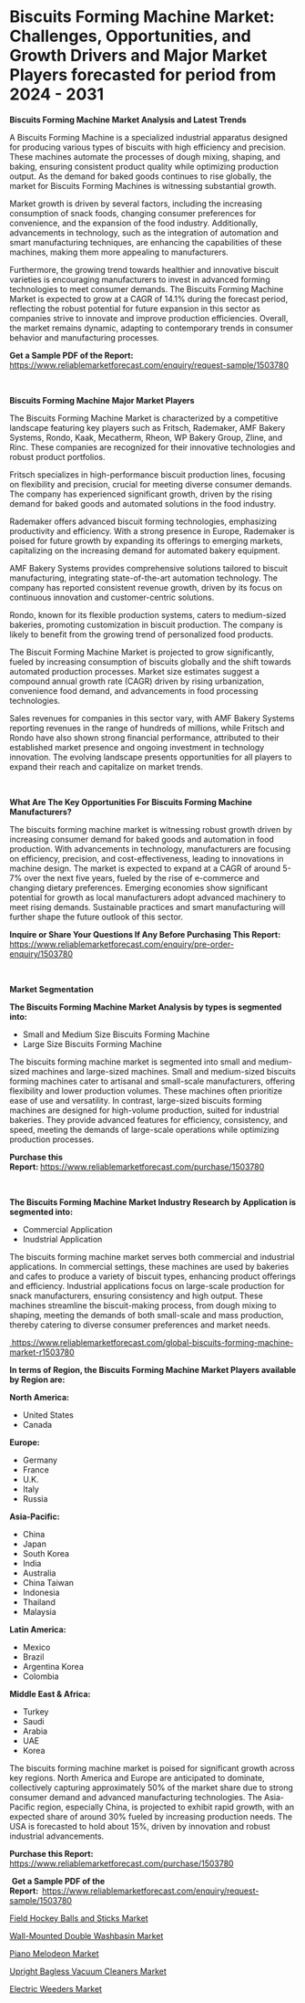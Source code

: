 <p><h1>Biscuits Forming Machine Market: Challenges, Opportunities, and Growth Drivers and Major Market Players forecasted for period from 2024 - 2031</h1></p><p><strong>Biscuits Forming Machine Market Analysis and Latest Trends</strong></p>
<p><p>A Biscuits Forming Machine is a specialized industrial apparatus designed for producing various types of biscuits with high efficiency and precision. These machines automate the processes of dough mixing, shaping, and baking, ensuring consistent product quality while optimizing production output. As the demand for baked goods continues to rise globally, the market for Biscuits Forming Machines is witnessing substantial growth.</p><p>Market growth is driven by several factors, including the increasing consumption of snack foods, changing consumer preferences for convenience, and the expansion of the food industry. Additionally, advancements in technology, such as the integration of automation and smart manufacturing techniques, are enhancing the capabilities of these machines, making them more appealing to manufacturers.</p><p>Furthermore, the growing trend towards healthier and innovative biscuit varieties is encouraging manufacturers to invest in advanced forming technologies to meet consumer demands. The Biscuits Forming Machine Market is expected to grow at a CAGR of 14.1% during the forecast period, reflecting the robust potential for future expansion in this sector as companies strive to innovate and improve production efficiencies. Overall, the market remains dynamic, adapting to contemporary trends in consumer behavior and manufacturing processes.</p></p>
<p><strong>Get a Sample PDF of the Report:&nbsp;</strong> <a href="https://www.reliablemarketforecast.com/enquiry/request-sample/1503780?utm_campaign=1178&utm_medium=2&utm_source=Github&utm_content=ia&utm_term=27092024&utm_id=biscuits-forming-machine">https://www.reliablemarketforecast.com/enquiry/request-sample/1503780</a></p>
<p>&nbsp;</p>
<p><strong>Biscuits Forming Machine Major Market Players</strong></p>
<p><p>The Biscuits Forming Machine Market is characterized by a competitive landscape featuring key players such as Fritsch, Rademaker, AMF Bakery Systems, Rondo, Kaak, Mecatherm, Rheon, WP Bakery Group, Zline, and Rinc. These companies are recognized for their innovative technologies and robust product portfolios.</p><p>Fritsch specializes in high-performance biscuit production lines, focusing on flexibility and precision, crucial for meeting diverse consumer demands. The company has experienced significant growth, driven by the rising demand for baked goods and automated solutions in the food industry. </p><p>Rademaker offers advanced biscuit forming technologies, emphasizing productivity and efficiency. With a strong presence in Europe, Rademaker is poised for future growth by expanding its offerings to emerging markets, capitalizing on the increasing demand for automated bakery equipment.</p><p>AMF Bakery Systems provides comprehensive solutions tailored to biscuit manufacturing, integrating state-of-the-art automation technology. The company has reported consistent revenue growth, driven by its focus on continuous innovation and customer-centric solutions.</p><p>Rondo, known for its flexible production systems, caters to medium-sized bakeries, promoting customization in biscuit production. The company is likely to benefit from the growing trend of personalized food products.</p><p>The Biscuit Forming Machine Market is projected to grow significantly, fueled by increasing consumption of biscuits globally and the shift towards automated production processes. Market size estimates suggest a compound annual growth rate (CAGR) driven by rising urbanization, convenience food demand, and advancements in food processing technologies.</p><p>Sales revenues for companies in this sector vary, with AMF Bakery Systems reporting revenues in the range of hundreds of millions, while Fritsch and Rondo have also shown strong financial performance, attributed to their established market presence and ongoing investment in technology innovation. The evolving landscape presents opportunities for all players to expand their reach and capitalize on market trends.</p></p>
<p>&nbsp;</p>
<p><strong>What Are The Key Opportunities For Biscuits Forming Machine Manufacturers?</strong></p>
<p><p>The biscuits forming machine market is witnessing robust growth driven by increasing consumer demand for baked goods and automation in food production. With advancements in technology, manufacturers are focusing on efficiency, precision, and cost-effectiveness, leading to innovations in machine design. The market is expected to expand at a CAGR of around 5-7% over the next five years, fueled by the rise of e-commerce and changing dietary preferences. Emerging economies show significant potential for growth as local manufacturers adopt advanced machinery to meet rising demands. Sustainable practices and smart manufacturing will further shape the future outlook of this sector.</p></p>
<p><strong>Inquire or Share Your Questions If Any Before Purchasing This Report:</strong> <a href="https://www.reliablemarketforecast.com/enquiry/pre-order-enquiry/1503780?utm_campaign=1178&utm_medium=2&utm_source=Github&utm_content=ia&utm_term=27092024&utm_id=biscuits-forming-machine">https://www.reliablemarketforecast.com/enquiry/pre-order-enquiry/1503780</a></p>
<p>&nbsp;</p>
<p><strong>Market Segmentation</strong></p>
<p><strong>The Biscuits Forming Machine Market Analysis by types is segmented into:</strong></p>
<p><ul><li>Small and Medium Size Biscuits Forming Machine</li><li>Large Size Biscuits Forming Machine</li></ul></p>
<p><p>The biscuits forming machine market is segmented into small and medium-sized machines and large-sized machines. Small and medium-sized biscuits forming machines cater to artisanal and small-scale manufacturers, offering flexibility and lower production volumes. These machines often prioritize ease of use and versatility. In contrast, large-sized biscuits forming machines are designed for high-volume production, suited for industrial bakeries. They provide advanced features for efficiency, consistency, and speed, meeting the demands of large-scale operations while optimizing production processes.</p></p>
<p><strong>Purchase this Report:&nbsp;</strong><a href="https://www.reliablemarketforecast.com/purchase/1503780?utm_campaign=1178&utm_medium=2&utm_source=Github&utm_content=ia&utm_term=27092024&utm_id=biscuits-forming-machine">https://www.reliablemarketforecast.com/purchase/1503780</a></p>
<p>&nbsp;</p>
<p><strong>The Biscuits Forming Machine Market Industry Research by Application is segmented into:</strong></p>
<p><ul><li>Commercial Application</li><li>Inudstrial Application</li></ul></p>
<p><p>The biscuits forming machine market serves both commercial and industrial applications. In commercial settings, these machines are used by bakeries and cafes to produce a variety of biscuit types, enhancing product offerings and efficiency. Industrial applications focus on large-scale production for snack manufacturers, ensuring consistency and high output. These machines streamline the biscuit-making process, from dough mixing to shaping, meeting the demands of both small-scale and mass production, thereby catering to diverse consumer preferences and market needs.</p></p>
<p><a href="https://www.reliablemarketforecast.com/global-biscuits-forming-machine-market-r1503780?utm_campaign=1178&utm_medium=2&utm_source=Github&utm_content=ia&utm_term=27092024&utm_id=biscuits-forming-machine">&nbsp;https://www.reliablemarketforecast.com/global-biscuits-forming-machine-market-r1503780</a></p>
<p><strong>In terms of Region, the Biscuits Forming Machine Market Players available by Region are:</strong></p>
<p>
    <p> <strong> North America: </strong>
        <ul>
            <li>United States</li>
            <li>Canada</li>
        </ul>
        </p> 
    <p> <strong> Europe: </strong>
        <ul>
            <li>Germany</li>
            <li>France</li>
            <li>U.K.</li>
            <li>Italy</li>
            <li>Russia</li>
        </ul>
        </p> 
    <p> <strong> Asia-Pacific: </strong>
        <ul>
            <li>China</li>
            <li>Japan</li>
            <li>South Korea</li>
            <li>India</li>
            <li>Australia</li>
            <li>China Taiwan</li>
            <li>Indonesia</li>
            <li>Thailand</li>
            <li>Malaysia</li>
        </ul>
        </p> 
    <p> <strong> Latin America: </strong>
        <ul>
            <li>Mexico</li>
            <li>Brazil</li>
            <li>Argentina Korea</li>
            <li>Colombia</li>
        </ul>
        </p> 
    <p> <strong> Middle East & Africa: </strong>
        <ul>
            <li>Turkey</li>
            <li>Saudi</li>
            <li>Arabia</li>
            <li>UAE</li>
            <li>Korea</li>
        </ul>
    </p>
    </p>
<p><p>The biscuits forming machine market is poised for significant growth across key regions. North America and Europe are anticipated to dominate, collectively capturing approximately 50% of the market share due to strong consumer demand and advanced manufacturing technologies. The Asia-Pacific region, especially China, is projected to exhibit rapid growth, with an expected share of around 30% fueled by increasing production needs. The USA is forecasted to hold about 15%, driven by innovation and robust industrial advancements.</p></p>
<p><strong>Purchase this Report: </strong><a href="https://www.reliablemarketforecast.com/purchase/1503780?utm_campaign=1178&utm_medium=2&utm_source=Github&utm_content=ia&utm_term=27092024&utm_id=biscuits-forming-machine">https://www.reliablemarketforecast.com/purchase/1503780</a></p>
<p>&nbsp;<strong>Get a Sample PDF of the Report:&nbsp;&nbsp;</strong><a href="https://www.reliablemarketforecast.com/enquiry/request-sample/1503780?utm_campaign=1178&utm_medium=2&utm_source=Github&utm_content=ia&utm_term=27092024&utm_id=biscuits-forming-machine">https://www.reliablemarketforecast.com/enquiry/request-sample/1503780</a></p>
<p><strong></strong></p>
<p><p><a href="https://issuu.com/reportprime-2/docs/field-hockey-balls-and-sticks-marke_8442e386b1b06a?utm_campaign=1178&utm_medium=2&utm_source=Github&utm_content=ia&utm_term=27092024&utm_id=biscuits-forming-machine">Field Hockey Balls and Sticks Market</a></p><p><a href="https://issuu.com/reportprime-2/docs/wall-mounted-double-washbasin-marke_e89a38a3f9d92d?utm_campaign=1178&utm_medium=2&utm_source=Github&utm_content=ia&utm_term=27092024&utm_id=biscuits-forming-machine">Wall-Mounted Double Washbasin Market</a></p><p><a href="https://github.com/PeterParrish5/Market-Research-Report-List-6/blob/main/piano-melodeon-market.md?utm_campaign=1178&utm_medium=2&utm_source=Github&utm_content=ia&utm_term=27092024&utm_id=biscuits-forming-machine">Piano Melodeon Market</a></p><p><a href="https://www.linkedin.com/pulse/global-upright-bagless-vacuum-cleaners-market-size-expected-qevse?trackingId=t7X%2BvruYQ1ebPianOtkyiw%3D%3D&utm_campaign=1178&utm_medium=2&utm_source=Github&utm_content=ia&utm_term=27092024&utm_id=biscuits-forming-machine">Upright Bagless Vacuum Cleaners Market</a></p><p><a href="https://www.linkedin.com/pulse/electric-weeders-market-outlook-forecast-from-2024-5xshe?trackingId=RU9l%2FpANRd6%2Fa4YGEaG5Uw%3D%3D&utm_campaign=1178&utm_medium=2&utm_source=Github&utm_content=ia&utm_term=27092024&utm_id=biscuits-forming-machine">Electric Weeders Market</a></p></p>